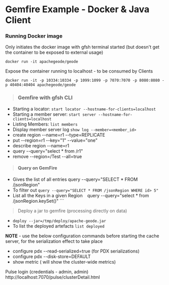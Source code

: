 # Gemfire Example - Docker & Java Client

### Running Docker image

Only initiates the docker image with gfsh terminal started (but doesn't get the container to be exposed to external usage)
``` 
docker run -it apachegeode/geode
```

Expose the container running to localhost - to be consumed by Clients

```
docker run -it -p 10334:10334 -p 1099:1099 -p 7070:7070 -p 8080:8080 -p 40404:40404 apachegeode/geode
```


> ### Gemfire with gfsh CLI 

- Starting a locator: ```start locator --hostname-for-clients=localhost```
- Starting a member server: ```start server --hostname-for-clients=localhost```
- Listing Members: ```list members``` 
- Display member server log ``` show log --member=<member_id> ```
- create region --name=r1 --type=REPLICATE
- put --region=r1 --key="1" --value="one"
- describe region --name=r1
- query --query="select * from /r1"
- remove --region=/Test --all=true 

> #### Query on GemFire
- Gives the list of all entries 
 query --query="SELECT * FROM /jsonRegion"
- To filter out 
 ``` query --query="SELECT * FROM /jsonRegion WHERE id> 5" ```
- List all the Keys in a given Region ```
 ``` query --query="select * from /jsonRegion.keySet()" ``` 
> Deploy a jar to gemfire (processing directly on data)
- ```deploy --jar=/tmp/deploy/apache-geode.jar```
- To list the deployed artefacts ```list deployed``` 


  
**NOTE** - use the below configuration commands before starting the cache server, for the serialization effect to take place
- configure pdx --read-serialized=true (for PDX serializations)
- configure pdx --disk-store=DEFAULT
- show metric ( will show the cluster-wide metrics)

Pulse login (credentials - admin, admin)  
http://localhost:7070/pulse/clusterDetail.html



